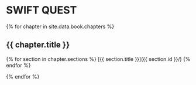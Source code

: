 ---
---

<head>
  <meta charset="utf-8">
</head>

# SWIFT QUEST

{% for chapter in site.data.book.chapters %}
## {{ chapter.title }}

{% for section in chapter.sections %}
[{{ section.title }}]({{ section.id }}/)
{% endfor %}

{% endfor %}